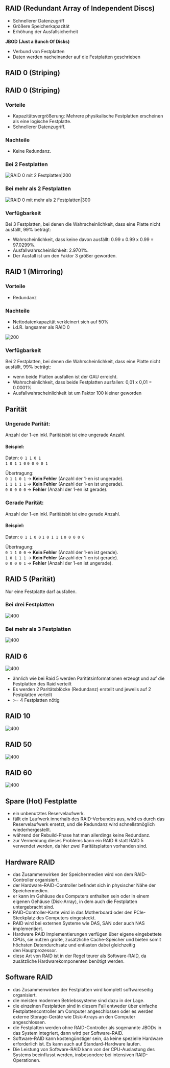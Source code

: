 ## RAID (Redundant Array of Independent Discs)
- Schnellerer Datenzugriff
- Größere Speicherkapazität
- Erhöhung der Ausfallsicherheit

**JBOD (Just a Bunch Of Disks)**
- Verbund von Festplatten
- Daten werden nacheinander auf die Festplatten geschrieben
## RAID 0 (Striping)
## RAID 0 (Striping) 
### Vorteile 
- Kapazitätsvergrößerung: Mehrere physikalische Festplatten erscheinen als eine logische Festplatte. 
- Schnellerer Datenzugriff. 
### Nachteile 
- Keine Redundanz. 
### Bei 2 Festplatten 
![RAID 0 mit 2 Festplatten|200](Pasted%20image%2020241201191343.png) 
### Bei mehr als 2 Festplatten 
![RAID 0 mit mehr als 2 Festplatten|300](Pasted%20image%2020241201192100.png) 
### Verfügbarkeit 
Bei 3 Festplatten, bei denen die Wahrscheinlichkeit, dass eine Platte nicht ausfällt, 99% beträgt: 
- Wahrscheinlichkeit, dass keine davon ausfällt: 0.99 x 0.99 x 0.99 = 97.0299%. 
- Ausfallwahrscheinlichkeit:  2.9701%. 
- Der Ausfall ist um den Faktor 3 größer geworden.
## RAID 1 (Mirroring)
### Vorteile
- Redundanz 
### Nachteile
- Nettodatenkapazität verkleinert sich auf 50% 
- i.d.R. langsamer als RAID 0

![200](Pasted%20image%2020241201192932.png)
### Verfügbarkeit
Bei 2 Festplatten, bei denen die Wahrscheinlichkeit, dass eine Platte nicht ausfällt, 99% beträgt: 
- wenn beide Platten ausfallen ist der GAU erreicht.
- Wahrscheinlichkeit, dass beide Festplatten ausfallen: 0,01 x 0,01 = 0.0001%
- Ausfallwahrscheinlichkeit ist um Faktor 100 kleiner geworden

## Parität
### Ungerade Parität:  
Anzahl der 1-en inkl. Paritätsbit ist eine ungerade Anzahl.  
#### Beispiel:
Daten: 
`0 1 1 0 1`   
`1 0 1 1 0`
`0 0 0 0 1`
   
Übertragung:  
`0 1 1 0 1` → **Kein Fehler** (Anzahl der 1-en ist ungerade).  
`1 1 1 1 1` → **Kein Fehler** (Anzahl der 1-en ist ungerade).  
`0 0 0 0 0` → **Fehler** (Anzahl der 1-en ist gerade).  

### Gerade Parität:  
Anzahl der 1-en inkl. Paritätsbit ist eine gerade Anzahl.
#### Beispiel:
Daten:
`0 1 1 0 0`
`1 0 1 1 1`
`0 0 0 0 0`

Übertragung:  
`0 1 1 0 0` → **Kein Fehler** (Anzahl der 1-en ist gerade).  
`1 0 1 1 1` → **Kein Fehler** (Anzahl der 1-en ist gerade).  
`0 0 0 0 1` → **Fehler** (Anzahl der 1-en ist ungerade).  
## RAID 5 (Parität)
Nur eine Festplatte darf ausfallen.
### Bei drei Festplatten
![400](Pasted%20image%2020241201194858.png)
### Bei mehr als 3 Festplatten
![400](Pasted%20image%2020241201195330.png)
## RAID 6
![400](RAID%206.png)
- ähnlich wie bei Raid 5 werden Paritätsinformationen erzeugt und auf die Festplatten des Raid verteilt 
- Es werden 2 Paritätsblöcke (Redundanz) erstellt und jeweils auf 2 Festplatten verteilt
- \>= 4 Festplatten nötig
## RAID 10
![400](RAID%2010.png)

## RAID 50
![400](RAID%2050.png)

## RAID 60
![400](RAID%2060.png)

## Spare (Hot) Festplatte
- ein unbenutztes Reservelaufwerk.
- fällt ein Laufwerk innerhalb des RAID-Verbundes aus, wird es durch das Reservelaufwerk ersetzt, und die Redundanz wird schnellstmöglich wiederhergestellt.
- während der Rebuild-Phase hat man allerdings keine Redundanz. 
- zur Vermeidung dieses Problems kann ein RAID 6 statt RAID 5 verwendet werden, da hier zwei Paritätsplatten vorhanden sind.
## Hardware RAID
- das Zusammenwirken der Speichermedien wird von dem RAID-Controller organisiert.
- der Hardware-RAID-Controller befindet sich in physischer Nähe der Speichermedien.
- er kann im Gehäuse des Computers enthalten sein oder in einem eigenen Gehäuse (Disk-Array), in dem auch die Festplatten untergebracht sind.
- RAID-Controller-Karte wird in das Motherboard oder den PCIe-Steckplatz des Computers eingesteckt.
- RAID wird bei externen Systeme wie DAS, SAN oder auch NAS implementiert.
- Hardware RAID Implementierungen verfügen über eigene eingebettete CPUs, sie nutzen große, zusätzliche Cache-Speicher und bieten somit höchsten Datendurchsatz und entlasten dabei gleichzeitig den Hauptprozessor.
- diese Art von RAID ist in der Regel teurer als Software-RAID, da zusätzliche Hardwarekomponenten benötigt werden.
## Software RAID
- das Zusammenwirken der Festplatten wird komplett softwareseitig organisiert.
- die meisten modernen Betriebssysteme sind dazu in der Lage.
- die einzelnen Festplatten sind in diesem Fall entweder über einfache Festplattencontroller am Computer angeschlossen oder es werden externe Storage-Geräte wie Disk-Arrays an den Computer angeschlossen.
- die Festplatten werden ohne RAID-Controller als sogenannte JBODs in das System integriert, dann wird per Software-RAID.
- Software-RAID kann kostengünstiger sein, da keine spezielle Hardware erforderlich ist. Es kann auch auf Standard-Hardware laufen.
- Die Leistung von Software-RAID kann von der CPU-Auslastung des Systems beeinflusst werden, insbesondere bei intensiven RAID-Operationen.